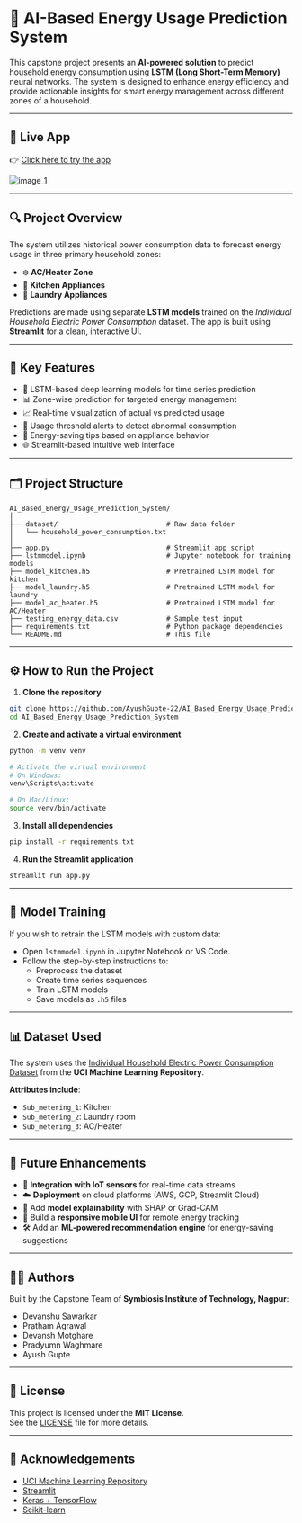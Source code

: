 
# 🔋 AI-Based Energy Usage Prediction System

This capstone project presents an **AI-powered solution** to predict household energy consumption using **LSTM (Long Short-Term Memory)** neural networks. The system is designed to enhance energy efficiency and provide actionable insights for smart energy management across different zones of a household.

---

## 🚀 Live App

👉 [Click here to try the app](https://aibasedenergyusagepredictionsystem-devanshusawarkar.streamlit.app/)  

![image_1](https://github.com/user-attachments/assets/2b24ca47-5cb9-45e5-b476-795e36d08d57)

---

## 🔍 Project Overview

The system utilizes historical power consumption data to forecast energy usage in three primary household zones:

- ❄️ **AC/Heater Zone**
- 🍳 **Kitchen Appliances**
- 🧺 **Laundry Appliances**

Predictions are made using separate **LSTM models** trained on the *Individual Household Electric Power Consumption* dataset. The app is built using **Streamlit** for a clean, interactive UI.

---

## 🧠 Key Features

- 🔮 LSTM-based deep learning models for time series prediction  
- 📊 Zone-wise prediction for targeted energy management  
- 📈 Real-time visualization of actual vs predicted usage  
- 🚨 Usage threshold alerts to detect abnormal consumption  
- 🌱 Energy-saving tips based on appliance behavior  
- 🌐 Streamlit-based intuitive web interface  

---

## 🗂️ Project Structure

```
AI_Based_Energy_Usage_Prediction_System/
│
├── dataset/                           # Raw data folder
│   └── household_power_consumption.txt
│
├── app.py                             # Streamlit app script
├── lstmmodel.ipynb                    # Jupyter notebook for training models
├── model_kitchen.h5                   # Pretrained LSTM model for kitchen
├── model_laundry.h5                   # Pretrained LSTM model for laundry
├── model_ac_heater.h5                 # Pretrained LSTM model for AC/Heater
├── testing_energy_data.csv            # Sample test input
├── requirements.txt                   # Python package dependencies
└── README.md                          # This file
```

---

## ⚙️ How to Run the Project

1. **Clone the repository**
```bash
git clone https://github.com/AyushGupte-22/AI_Based_Energy_Usage_Prediction_System.git
cd AI_Based_Energy_Usage_Prediction_System
```

2. **Create and activate a virtual environment**
```bash
python -m venv venv

# Activate the virtual environment
# On Windows:
venv\Scripts\activate

# On Mac/Linux:
source venv/bin/activate
```

3. **Install all dependencies**
```bash
pip install -r requirements.txt
```

4. **Run the Streamlit application**
```bash
streamlit run app.py
```

---

## 🧪 Model Training

If you wish to retrain the LSTM models with custom data:

- Open `lstmmodel.ipynb` in Jupyter Notebook or VS Code.
- Follow the step-by-step instructions to:
  - Preprocess the dataset
  - Create time series sequences
  - Train LSTM models
  - Save models as `.h5` files

---

## 📊 Dataset Used

The system uses the [Individual Household Electric Power Consumption Dataset](https://archive.ics.uci.edu/ml/datasets/individual+household+electric+power+consumption) from the **UCI Machine Learning Repository**.

**Attributes include**:
- `Sub_metering_1`: Kitchen
- `Sub_metering_2`: Laundry room
- `Sub_metering_3`: AC/Heater

---

## 🚀 Future Enhancements

- 🔄 **Integration with IoT sensors** for real-time data streams  
- ☁️ **Deployment** on cloud platforms (AWS, GCP, Streamlit Cloud)  
- 🧠 Add **model explainability** with SHAP or Grad-CAM  
- 📱 Build a **responsive mobile UI** for remote energy tracking  
- 🛠️ Add an **ML-powered recommendation engine** for energy-saving suggestions  

---

## 👨‍💻 Authors

Built by the Capstone Team of **Symbiosis Institute of Technology, Nagpur**:

- Devanshu Sawarkar  
- Pratham Agrawal  
- Devansh Motghare  
- Pradyumn Waghmare  
- Ayush Gupte  

---

## 📄 License

This project is licensed under the **MIT License**.  
See the [LICENSE](LICENSE) file for more details.

---

## 🙏 Acknowledgements

- [UCI Machine Learning Repository](https://archive.ics.uci.edu/)
- [Streamlit](https://streamlit.io/)
- [Keras + TensorFlow](https://keras.io/)
- [Scikit-learn](https://scikit-learn.org/)
